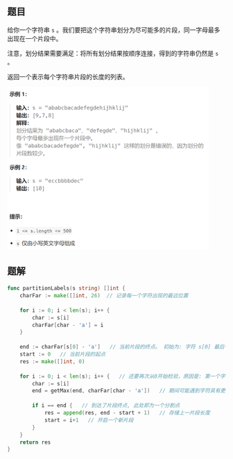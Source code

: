 ## 题目

给你一个字符串 `s` 。我们要把这个字符串划分为尽可能多的片段，同一字母最多出现在一个片段中。

注意，划分结果需要满足：将所有划分结果按顺序连接，得到的字符串仍然是 `s` 。

返回一个表示每个字符串片段的长度的列表。

<img src="13-763.划分字母区间.assets/image-20240228154939437.png" alt="image-20240228154939437" style="zoom:50%;" />

## 题解

```go
func partitionLabels(s string) []int {
    charFar := make([]int, 26)  // 记录每一个字符出现的最远位置

    for i := 0; i < len(s); i++ {
        char := s[i]
        charFar[char - 'a'] = i
    }

    end := charFar[s[0] - 'a']   // 当前片段的终点。 初始为: 字符 s[0] 最后一次出现的位置
    start := 0   // 当前片段的起点
    res := make([]int, 0)

    for i := 0; i < len(s); i++ {   // 还要再次从0开始检验，原因是: 第一个字符可能自己就属于一个片段
        char := s[i]
        end = getMax(end, charFar[char - 'a'])   // 期间可能遇到字符具有更远的最后出现位置, 那么片段终点就要更新

        if i == end {   // 到达了片段终点, 此处即为一个分割点
            res = append(res, end - start + 1)   // 存储上一片段长度
            start = i+1   // 开启一个新片段
        }
    }
    return res
}
```

